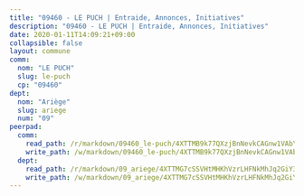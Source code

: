 ```yaml
---
title: "09460 - LE PUCH | Entraide, Annonces, Initiatives"
description: "09460 - LE PUCH | Entraide, Annonces, Initiatives"
date: 2020-01-11T14:09:21+09:00
collapsible: false
layout: commune
comm:
  nom: "LE PUCH"
  slug: le-puch
  cp: "09460"
dept:
  nom: "Ariège"
  slug: ariege
  num: "09"
peerpad:
  comm:
    read_path: /r/markdown/09460_le-puch/4XTTMB9k77QXzjBnNevkCAGnw1VAbYyTMwDQtruBUvjfYj4vt
    write_path: /w/markdown/09460_le-puch/4XTTMB9k77QXzjBnNevkCAGnw1VAbYyTMwDQtruBUvjfYj4vt-K3TgUqGLYgdAjYMWGLF4S1FSjiGsKuWoKmMgESKUGViGerSzLAkKV1xrsmRKVHfeH9yXk5Pmh1ctAU61bCJ9ztfMdopxLjPfJkYcfNMDdweYf5sd4tL2zb8gQd2ipL6GLLu2LTZr
  dept:
    read_path: /r/markdown/09_ariege/4XTTMG7cSSVHtMHKhVzrLHFNkMhJq2GiY37tW1RLaySvmC5m7
    write_path: /w/markdown/09_ariege/4XTTMG7cSSVHtMHKhVzrLHFNkMhJq2GiY37tW1RLaySvmC5m7-K3TgTss1C8HjViVkpwivQX7MahnqC11ekSJQuYEnrMDTmDE1FfJsoB9BatqQw5xZL2YVE8soFWdt5YbjPCiw8Nef7nnDAgssxyMxh5u11RAcuqPo3TLSQutK9TFNiNP3xhEoTkkD
---
```


